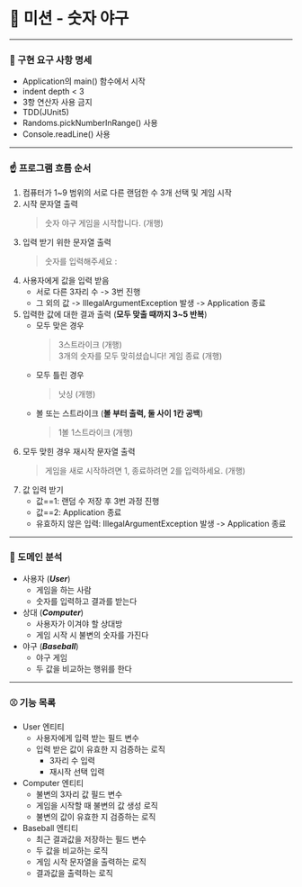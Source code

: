 # 🐳 미션 - 숫자 야구

---

### 📝 구현 요구 사항 명세

* Application의 main() 함수에서 시작
* indent depth < 3
* 3항 연산자 사용 금지
* TDD(JUnit5)
* Randoms.pickNumberInRange() 사용
* Console.readLine() 사용

---

### ☝️ 프로그램 흐름 순서

1. 컴퓨터가 1~9 범위의 서로 다른 랜덤한 수 3개 선택 및 게임 시작
2. 시작 문자열 출력
   > 숫자 야구 게임을 시작합니다. (개행)
3. 입력 받기 위한 문자열 출력
   > 숫자를 입력해주세요 :
4. 사용자에게 값을 입력 받음
    * 서로 다른 3자리 수 -> 3번 진행
    * 그 외의 값 -> IllegalArgumentException 발생 -> Application 종료
5. 입력한 값에 대한 결과 출력 (**모두 맞출 때까지 3~5 반복**)
    * 모두 맞은 경우
      > 3스트라이크 (개행)<br>
      3개의 숫자를 모두 맞히셨습니다! 게임 종료 (개행)
    * 모두 틀린 경우
      > 낫싱 (개행)
    * 볼 또는 스트라이크 (**볼 부터 출력, 둘 사이 1칸 공백**)
      > 1볼 1스트라이크 (개행)
6. 모두 맞힌 경우 재시작 문자열 출력
   > 게임을 새로 시작하려면 1, 종료하려면 2를 입력하세요. (개행)
7. 값 입력 받기
    * 값==1: 랜덤 수 저장 후 3번 과정 진행
    * 값==2: Application 종료
    * 유효하지 않은 입력: IllegalArgumentException 발생 -> Application 종료

---

### 🍰 도메인 분석

* 사용자 (**_User_**)
    * 게임을 하는 사람
    * 숫자를 입력하고 결과를 받는다
* 상대 (**_Computer_**)
    * 사용자가 이겨야 할 상대방
    * 게임 시작 시 불변의 숫자를 가진다
* 야구 (**_Baseball_**)
    * 야구 게임
    * 두 값을 비교하는 행위를 한다

---

### ⚾️ 기능 목록

* User 엔티티
    * 사용자에게 입력 받는 필드 변수
    * 입력 받은 값이 유효한 지 검증하는 로직
        * 3자리 수 입력
        * 재시작 선택 입력
* Computer 엔티티
    * 불변의 3자리 값 필드 변수
    * 게임을 시작할 때 불변의 값 생성 로직
    * 불변의 값이 유효한 지 검증하는 로직
* Baseball 엔티티
    * 최근 결과값을 저장하는 필드 변수
    * 두 값을 비교하는 로직
    * 게임 시작 문자열을 출력하는 로직
    * 결과값을 출력하는 로직



